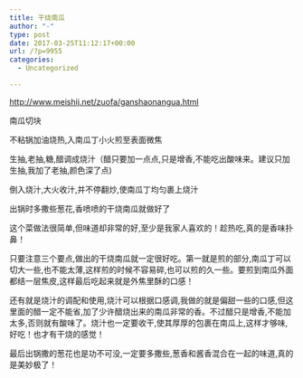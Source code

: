 ```yaml
---
title: 干烧南瓜
author: "-"
type: post
date: 2017-03-25T11:12:17+00:00
url: /?p=9955
categories:
  - Uncategorized

---
```

http://www.meishij.net/zuofa/ganshaonangua.html


南瓜切块

不粘锅加油烧热,入南瓜丁小火煎至表面微焦

生抽,老抽,糖,醋调成烧汁（醋只要加一点点,只是增香,不能吃出酸味来。建议只加生抽,我加了老抽,颜色深了点) 

倒入烧汁,大火收汁,并不停翻炒,使南瓜丁均匀裹上烧汁

出锅时多撒些葱花,香喷喷的干烧南瓜就做好了

这个菜做法很简单,但味道却非常的好,至少是我家人喜欢的！趁热吃,真的是香味扑鼻！

只要注意三个要点,做出的干烧南瓜就一定很好吃。第一就是煎的部分,南瓜丁可以切大一些,也不能太薄,这样煎的时候不容易碎,也可以煎的久一些。要煎到南瓜外面都结一层焦皮,这样最后吃起来就是外焦里酥的口感！

还有就是烧汁的调配和使用,烧汁可以根据口感调,我做的就是偏甜一些的口感,但这里面的醋一定不能省,加了少许醋烧出来的南瓜非常的香。不过醋只是增香,不能加太多,否则就有酸味了。烧汁也一定要收干,使其厚厚的包裹在南瓜上,这样才够味,好吃！也才有干烧的感觉！

最后出锅撒的葱花也是功不可没,一定要多撒些,葱香和酱香混合在一起的味道,真的是美妙极了！